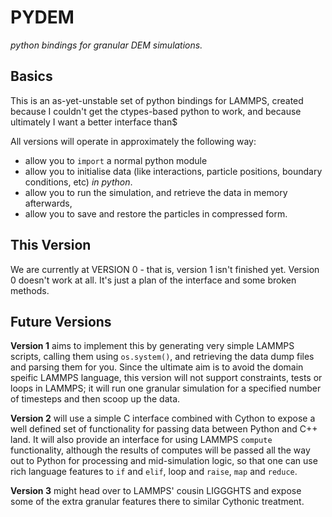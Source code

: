 PYDEM
=====

*python bindings for granular DEM simulations.*

Basics
------

This is an as-yet-unstable set of python bindings for LAMMPS, created because I couldn't get the ctypes-based python to work, and because ultimately I want a better interface than$

All versions will operate in approximately the following way:

* allow you to `import` a normal python module
* allow you to initialise data (like interactions, particle positions, boundary conditions, etc) *in python*.
* allow you to run the simulation, and retrieve the data in memory afterwards,
* allow you to save and restore the particles in compressed form.

This Version
------------

We are currently at VERSION 0 - that is, version 1 isn't finished yet. Version 0 doesn't work at all. It's just a plan of the interface and some broken methods.

Future Versions
---------------

**Version 1** aims to implement this by generating very simple LAMMPS scripts, calling them using `os.system()`, and retrieving the data dump files and parsing them for you.
Since the ultimate aim is to avoid the domain speific LAMMPS language, this version will not support constraints, tests or loops in LAMMPS; it will run one granular simulation for a specified number of timesteps and then scoop up the data.

**Version 2** will use a simple C interface combined with Cython to expose a well defined set of functionality for passing data between Python and C++ land.
It will also provide an interface for using LAMMPS `compute` functionality, although the results of computes will be passed all the way out to Python for processing and mid-simulation logic, so that one can use rich language features to `if` and `elif`, loop and `raise`, `map` and `reduce`.

**Version 3** might head over to LAMMPS' cousin LIGGGHTS and expose some of the extra granular features there to similar Cythonic treatment.

